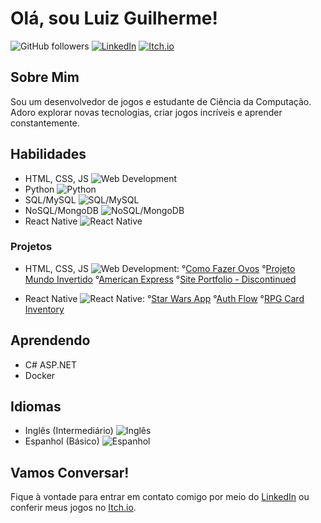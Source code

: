 # Olá, sou Luiz Guilherme!

![GitHub followers](https://img.shields.io/github/followers/Luizgi?label=Seguir&style=social)
[![LinkedIn](https://img.shields.io/badge/LinkedIn-Connect-blue)](https://www.linkedin.com/in/luiz-guilherme-de-souza-gon%C3%A7alves-aa3374160/)
[![Itch.io](https://img.shields.io/badge/Itch.io-Game%20Dev-green)](https://luizgi.itch.io/)

## Sobre Mim
Sou um desenvolvedor de jogos e estudante de Ciência da Computação.
Adoro explorar novas tecnologias, criar jogos incríveis e aprender constantemente.

  
## Habilidades
- HTML, CSS, JS ![Web Development](https://img.shields.io/badge/Web%20Development-Básico-lightgrey)
- Python ![Python](https://img.shields.io/badge/Python-Básico-lightgrey)
- SQL/MySQL ![SQL/MySQL](https://img.shields.io/badge/SQL/MySQL-Básico-lightgrey)
- NoSQL/MongoDB ![NoSQL/MongoDB](https://img.shields.io/badge/NoSQL/MongoDB-Básico-lightgrey)
- React Native ![React Native](https://img.shields.io/badge/ReactNative-Básico-lightgrey)

### Projetos
- HTML, CSS, JS ![Web Development](https://img.shields.io/badge/Web%20Development-Básico-Green):
  °[Como Fazer Ovos](https://github.com/Luizgi/How-to-Make-Eggs)
  °[Projeto Mundo Invertido](https://github.com/Luizgi/Worlds-Turned-Upside-Down)
  °[American Express](https://github.com/Luizgi/American-Express/settings)
  °[Site Portfolio - Discontinued](https://github.com/Luizgi/Portfolio)
  
- React Native ![React Native](https://img.shields.io/badge/ReactNative-Básico-Green):
  °[Star Wars App](https://github.com/Luizgi/Star-Wars-App)
  °[Auth Flow](https://github.com/Luizgi/React-Native-Auth-Flow)
  °[RPG Card Inventory](https://github.com/Luizgi/RPG-Card-Inventory)
  
## Aprendendo
- C# ASP.NET
- Docker 

## Idiomas
- Inglês (Intermediário) ![Inglês](https://img.shields.io/badge/Inglês-Intermediário-blue)
- Espanhol (Básico) ![Espanhol](https://img.shields.io/badge/Espanhol-Básico-blue)

## Vamos Conversar!
Fique à vontade para entrar em contato comigo por meio do [LinkedIn](https://www.linkedin.com/in/luiz-guilherme-de-souza-gon%C3%A7alves-aa3374160/) ou conferir meus jogos no [Itch.io](https://luizgi.itch.io/).
